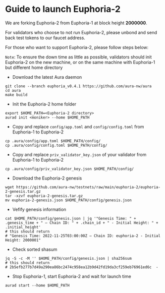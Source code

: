 # Guide to launch Euphoria-2

We are forking Euphoria-2 from Euphoria-1 at block height **2000000**.

For validators who choose to not run Euphoria-2, please unbond and send back test tokens to our faucet address.

For those who want to support Euphoria-2, please follow steps below:

`Note`: To ensure the down time as little as possible, validators should init Euphoria-2 on the new machine, or on the same machine with Euphoria-1 but different home directory

- Download the latest Aura daemon
```
git clone --branch euphoria_v0.4.1 https://github.com/aura-nw/aura
cd aura
make build
```

- Init the Euphoria-2 home folder
```
export $HOME_PATH=<Euphoria-2 directory>
aurad init <moniker> --home $HOME_PATH
```

- Copy and replace `config/app.toml` and `config/config.toml` from Euphoria-1 to Euphoria-2
```
cp .aura/config/app.toml $HOME_PATH/config/
cp .aura/config/config.toml $HOME_PATH/config/
```

- Copy and replace `priv_validator_key.json` of your validator from Euphoria-1 to Euphoria-2
```
cp .aura/config/priv_validator_key.json $HOME_PATH/config/
```

- Download the Euphoria-2 genesis
```
wget https://github.com/aura-nw/testnets/raw/main/euphoria-2/euphoria-2-genesis.tar.gz
tar -xzvf euphoria-2-genesis.tar.gz
mv euphoria-2-genesis.json $HOME_PATH/config/genesis.json
```

- Vefify genesis information
```
cat $HOME_PATH/config/genesis.json | jq '"Genesis Time: " + .genesis_time + " — Chain ID: " + .chain_id + " - Initial Height: " + .initial_height'
# this should return 
# "Genesis Time: 2022-11-25T03:00:00Z — Chain ID: euphoria-2 - Initial Height: 2000001"
```

- Check sorted shasum
```
jq -S -c -M '' $HOME_PATH/config/genesis.json | sha256sum
# this should return
# 2b5efb277b7d49a290ea86bc2474c958ea12b9d42fd19da3cf259eb76961ed6c  -
```

- Stop Euphoria-1, start Euphoria-2 and wait for launch time
```
aurad start --home $HOME_PATH
```
